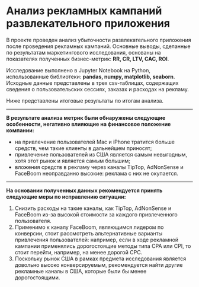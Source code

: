 # Анализ рекламных кампаний развлекательного приложения

В проекте проведен анализ убыточности развлекательного приложения после проведения рекламных кампаний.
Основные выводы, сделанные по результатам маркетингового исследования, основаны на показателях полученных бизнес-метрик: **RR, CR, LTV, CAC, ROI**.

Исследование выполнено в Jupyter Notebook на Python, использованные библиотеки: **pandas, numpy, matplotlib, seaborn**.
Исходные данные представлены в трех csv-таблицах, содержащих сведения о пользовательских сессиях, заказах и расходах на рекламу.

Ниже представлены итоговые результаты по итогам анализа.

----------

**В результате анализа метрик были обнаружены следующие особенности, негативно влияющие на финансовое положение компании:**
- на привлечение пользователей Mac и iPhone тратится больше средств, чем такие клиенты в дальнейшем приносят;
- привлечение пользователей из США является самым невыгодным, хотя этот рынок и является самым большим;
- вложения средств в рекламу через каналы TipTop, AdNonSense и FaceBoom неоправданно высокие: реклама с них не окупается.
  
----------

**На основании полученных данных рекомендуется принять следующие меры по исправлению ситуации:**
1. Снизить расходы на такие каналы, как TipTop, AdNonSense и FaceBoom из-за высокой стоимости за каждого привлеченного пользователя.
2. Применимо к каналу FaceBoom, являющимся лидером по конверсии, стоит рассмотреть альтернативные варианты привлечения пользователей: например, если в ходе рекламной кампании применялись дорогостоящие методы типа CPA или CPI, то стоит перейти, например, на менее дорогой CPC.
3. Поскольку рынок США в рамках предмета исследования является довольно высоко конверсируемым, рекомендуется найти другие рекламные каналы в США, которые были бы менее дорогостоящими.




